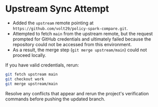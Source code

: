 # Upstream Sync Attempt

- Added the `upstream` remote pointing at `https://github.com/volt29/policy-spark-compare.git`.
- Attempted to fetch `main` from the upstream remote, but the request prompted for GitHub credentials and ultimately failed because the repository could not be accessed from this environment.
- As a result, the merge step (`git merge upstream/main`) could not proceed locally.

If you have valid credentials, rerun:

```bash
git fetch upstream main
git checkout work
git merge upstream/main
```

Resolve any conflicts that appear and rerun the project's verification commands before pushing the updated branch.
